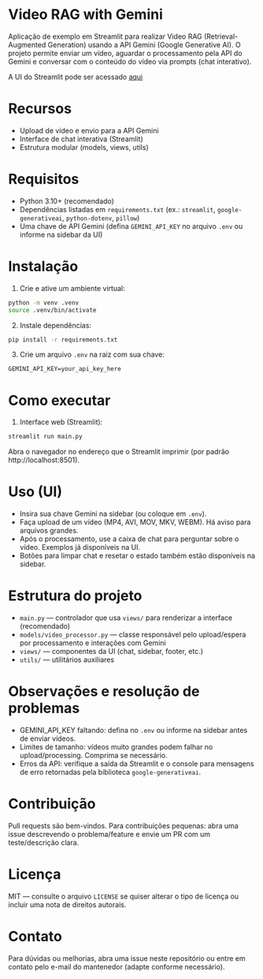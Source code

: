 # Video RAG with Gemini

Aplicação de exemplo em Streamlit para realizar Video RAG (Retrieval-Augmented Generation) usando a API Gemini (Google Generative AI). O projeto permite enviar um vídeo, aguardar o processamento pela API do Gemini e conversar com o conteúdo do vídeo via prompts (chat interativo).

A UI do Streamlit pode ser acessado [aqui](https://dso-chat-video.streamlit.app/)

# Recursos

- Upload de vídeo e envio para a API Gemini
- Interface de chat interativa (Streamlit)
- Estrutura modular (models, views, utils)

# Requisitos

- Python 3.10+ (recomendado)
- Dependências listadas em `requirements.txt` (ex.: `streamlit`, `google-generativeai`, `python-dotenv`, `pillow`)
- Uma chave de API Gemini (defina `GEMINI_API_KEY` no arquivo `.env` ou informe na sidebar da UI)

# Instalação

1. Crie e ative um ambiente virtual:

```bash
python -m venv .venv
source .venv/bin/activate
```

2. Instale dependências:

```bash
pip install -r requirements.txt
```

3. Crie um arquivo `.env` na raiz com sua chave:

```env
GEMINI_API_KEY=your_api_key_here
```

# Como executar

1. Interface web (Streamlit):

```bash
streamlit run main.py
```

Abra o navegador no endereço que o Streamlit imprimir (por padrão http://localhost:8501).


# Uso (UI)

- Insira sua chave Gemini na sidebar (ou coloque em `.env`).
- Faça upload de um vídeo (MP4, AVI, MOV, MKV, WEBM). Há aviso para arquivos grandes.
- Após o processamento, use a caixa de chat para perguntar sobre o vídeo. Exemplos já disponíveis na UI.
- Botões para limpar chat e resetar o estado também estão disponíveis na sidebar.

# Estrutura do projeto

- `main.py` — controlador que usa `views/` para renderizar a interface (recomendado)
- `models/video_processor.py` — classe responsável pelo upload/espera por processamento e interações com Gemini
- `views/` — componentes da UI (chat, sidebar, footer, etc.)
- `utils/` — utilitários auxiliares

# Observações e resolução de problemas

- GEMINI_API_KEY faltando: defina no `.env` ou informe na sidebar antes de enviar vídeos.
- Limites de tamanho: vídeos muito grandes podem falhar no upload/processing. Comprima se necessário.
- Erros da API: verifique a saída da Streamlit e o console para mensagens de erro retornadas pela biblioteca `google-generativeai`.

# Contribuição

Pull requests são bem-vindos. Para contribuições pequenas: abra uma issue descrevendo o problema/feature e envie um PR com um teste/descrição clara.

# Licença

MIT — consulte o arquivo `LICENSE` se quiser alterar o tipo de licença ou incluir uma nota de direitos autorais.

# Contato

Para dúvidas ou melhorias, abra uma issue neste repositório ou entre em contato pelo e-mail do mantenedor (adapte conforme necessário).


